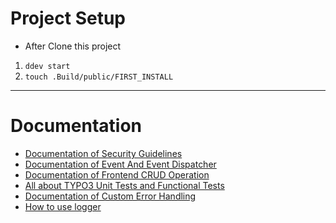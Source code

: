 # Project Setup
* After Clone this project

1. `ddev start`
2. `touch .Build/public/FIRST_INSTALL`

---

# Documentation

* [Documentation of Security Guidelines](Documentation/SecurityGuidelines/Guidelines.md)
* [Documentation of Event And Event Dispatcher](Documentation/Event/EventandEventDispatcher.md)
* [Documentation of Frontend CRUD Operation](Documentation/FrontendCRUDOprations/CRUD.md)
* [All about TYPO3 Unit Tests and Functional Tests](Documentation/PHPUnitTest/PHPUnitTest.md)
* [Documentation of Custom Error Handling](Documentation/ErrorHandling/ErrorHandling.md)
* [How to use logger](Documentation/Logging/Logging.md)


